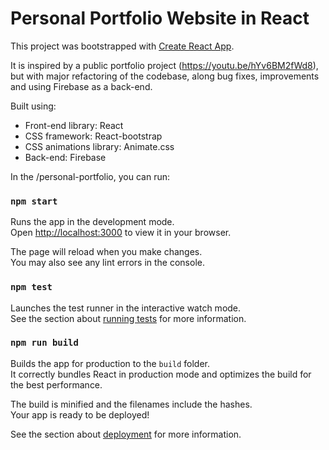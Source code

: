 # Personal Portfolio Website in React

This project was bootstrapped with [Create React App](https://github.com/facebook/create-react-app).

It is inspired by a public portfolio project (https://youtu.be/hYv6BM2fWd8), but with major refactoring of the codebase,
along bug fixes, improvements and using Firebase as a back-end.

Built using:

- Front-end library: React
- CSS framework: React-bootstrap
- CSS animations library: Animate.css
- Back-end: Firebase

In the /personal-portfolio, you can run:

### `npm start`

Runs the app in the development mode.\
Open [http://localhost:3000](http://localhost:3000) to view it in your browser.

The page will reload when you make changes.\
You may also see any lint errors in the console.

### `npm test`

Launches the test runner in the interactive watch mode.\
See the section about [running tests](https://facebook.github.io/create-react-app/docs/running-tests) for more information.

### `npm run build`

Builds the app for production to the `build` folder.\
It correctly bundles React in production mode and optimizes the build for the best performance.

The build is minified and the filenames include the hashes.\
Your app is ready to be deployed!

See the section about [deployment](https://facebook.github.io/create-react-app/docs/deployment) for more information.

